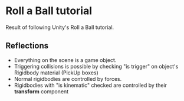 # Roll a Ball tutorial

Result of following Unity's Roll a Ball tutorial.

## Reflections

* Everything on the scene is a game object.
* Triggering collisions is possible by checking "is trigger" on object's Rigidbody material (PickUp boxes)
* Normal rigidbodies are controlled by forces.
* Rigidbodies with "is kinematic" checked are controlled by their **transform** component 